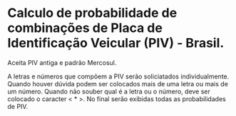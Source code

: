 # Calculo de probabilidade de combinações de Placa de Identificação Veicular (PIV) - Brasil.

Aceita PIV antiga e padrão Mercosul.

A letras e números que compõem a PIV serão soliciatados individualmente.
Quando houver dúvida podem ser colocados mais de uma letra ou mais de um número.
Quando não souber qual é a letra ou o número, deve ser colocado o caracter < * >.
No final serão exibidas todas as probabilidades de PIV.

